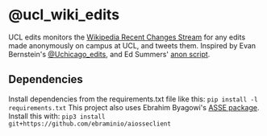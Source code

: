 # @ucl_wiki_edits
UCL edits monitors the [Wikipedia Recent Changes Stream](https://www.mediawiki.org/wiki/API:Recent_changes_stream) for any edits made anonymously on campus at UCL, and tweets them.
Inspired by Evan Bernstein's [@Uchicago_edits](https://github.com/eeevanbbb/UChicago_Edits), and Ed Summers' [anon script](https://github.com/edsu/anon).
## Dependencies
Install dependencies from the requirements.txt file like this: `pip install -l requirements.txt`
This project also uses Ebrahim Byagowi's [ASSE package](https://github.com/ebraminio/aiosseclient). Install this with: `pip3 install git+https://github.com/ebraminio/aiosseclient`

